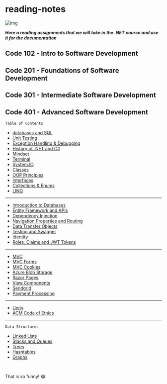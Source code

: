 # reading-notes


![img](https://chudovo.com/wp-content/uploads/2020/05/net_wallp.jpg)

***Here a reading assignments that we will take in the .NET course and use it for the documentation***

## Code 102 - Intro to Software Development


 
## Code 201 - Foundations of Software Development



## Code 301 - Intermediate Software Development



## Code 401 - Advanced Software Development


`Table of Contents`
* [databases and SQL ](SQL.md) 
* [Unit Testing](UnitTesting.md)
* [Exception Handling & Debugging](Debugging.md)
* [History of .NET and C#](C%23.md)
* [Mindset](Mindset.md)
* [Terminal](Terminal.md)
* [System.IO](System.IO.md)
* [Classes](Classes.md)
* [OOP Principles](OOPPrinciples.md)
* [Interfaces](Interfaces.md)
* [Collections & Enums](Collections.md)
* [LINQ](./LINQ.md)
---
* [Introduction to Databases](./Databases.md)
* [Entity Framework and APIs](EntityFramework.md)
* [Dependency Injection](./DependencyInjection.md)
* [Navigation Properties and Routing](./Routing.md)
* [Data Transfer Objects](./DataTransferObjects.md)
* [Testing and Swagger](./Testing.md)
* [Identity](./Identity.md)
* [Roles, Claims and JWT Tokens](./RolesClaimsJWTTokens.md)
---
* [MVC](MVC.md)
* [MVC Forms](MVCForms.md)
* [MVC Cookies](Cookies.md)
* [Azure Blob Storage](AzureBlobStorage.md)
* [Razor Pages](RazorPages.md)
* [View Components](ViewComponents.md)
* [Sendgrid](Sendgrid.md)
* [Payment Processing](PaymentProcessing.md)
---
* [Unity](Unity.md)
* [ACM Code of Ethics](Ethics.md)



---
`Data Structures`
* [Linked Lists](LinkedLists.md)
* [Stacks and Queues](Stacks%26Queues.md)
* [Trees](./Trees.md)
* [Hashtables](Hashtables.md)
* [Graphs](Graphs.md)


<br>

That is so funny! :joy:

